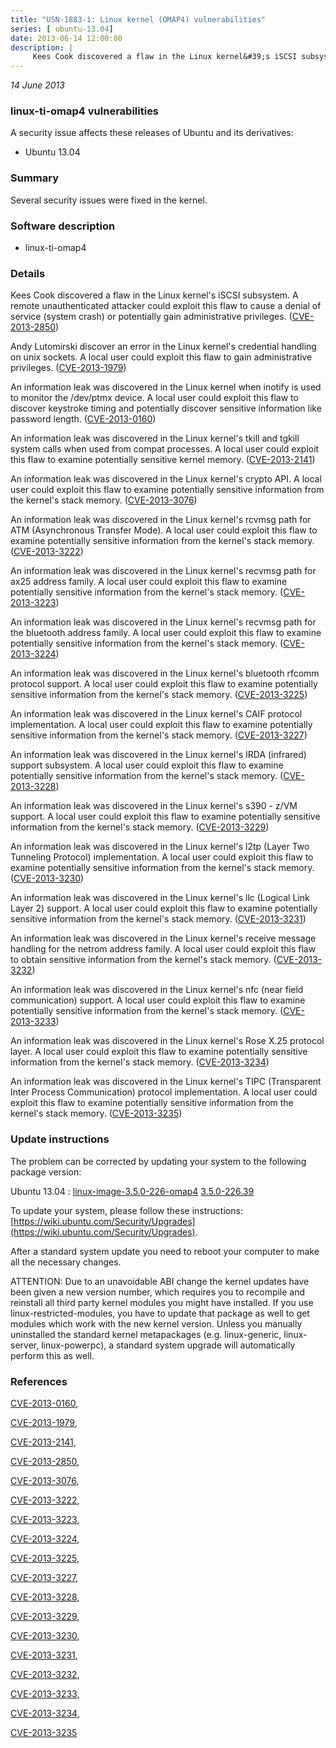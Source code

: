 ```yaml
---
title: "USN-1883-1: Linux kernel (OMAP4) vulnerabilities"
series: [ ubuntu-13.04]
date: 2013-06-14 12:00:00
description: |
     Kees Cook discovered a flaw in the Linux kernel&#39;s iSCSI subsystem. A remote unauthenticated attacker could exploit this flaw to cause a denial of service (system crash) or potentially gain administrative privileges. ([CVE-2013-2850](http://people.ubuntu.com/~ubuntu-security/cve/CVE-2013-2850))
--- 
```

 
 

*14 June 2013*

### linux-ti-omap4 vulnerabilities

A security issue affects these releases of Ubuntu and its derivatives:

* Ubuntu 13.04

### Summary

Several security issues were fixed in the kernel. 

### Software description

* linux-ti-omap4 

### Details

 Kees Cook discovered a flaw in the Linux kernel&#39;s iSCSI subsystem. A remote unauthenticated attacker could exploit this flaw to cause a denial of service (system crash) or potentially gain administrative privileges. ([CVE-2013-2850](http://people.ubuntu.com/~ubuntu-security/cve/CVE-2013-2850))

Andy Lutomirski discover an error in the Linux kernel&#39;s credential handling on unix sockets. A local user could exploit this flaw to gain administrative privileges. ([CVE-2013-1979](http://people.ubuntu.com/~ubuntu-security/cve/CVE-2013-1979))

An information leak was discovered in the Linux kernel when inotify is used to monitor the /dev/ptmx device. A local user could exploit this flaw to discover keystroke timing and potentially discover sensitive information like password length. ([CVE-2013-0160](http://people.ubuntu.com/~ubuntu-security/cve/CVE-2013-0160))

An information leak was discovered in the Linux kernel&#39;s tkill and tgkill system calls when used from compat processes. A local user could exploit this flaw to examine potentially sensitive kernel memory. ([CVE-2013-2141](http://people.ubuntu.com/~ubuntu-security/cve/CVE-2013-2141))

An information leak was discovered in the Linux kernel&#39;s crypto API. A local user could exploit this flaw to examine potentially sensitive information from the kernel&#39;s stack memory. ([CVE-2013-3076](http://people.ubuntu.com/~ubuntu-security/cve/CVE-2013-3076))

An information leak was discovered in the Linux kernel&#39;s rcvmsg path for ATM (Asynchronous Transfer Mode). A local user could exploit this flaw to examine potentially sensitive information from the kernel&#39;s stack memory. ([CVE-2013-3222](http://people.ubuntu.com/~ubuntu-security/cve/CVE-2013-3222))

An information leak was discovered in the Linux kernel&#39;s recvmsg path for ax25 address family. A local user could exploit this flaw to examine potentially sensitive information from the kernel&#39;s stack memory. ([CVE-2013-3223](http://people.ubuntu.com/~ubuntu-security/cve/CVE-2013-3223))

An information leak was discovered in the Linux kernel&#39;s recvmsg path for the bluetooth address family. A local user could exploit this flaw to examine potentially sensitive information from the kernel&#39;s stack memory. ([CVE-2013-3224](http://people.ubuntu.com/~ubuntu-security/cve/CVE-2013-3224))

An information leak was discovered in the Linux kernel&#39;s bluetooth rfcomm protocol support. A local user could exploit this flaw to examine potentially sensitive information from the kernel&#39;s stack memory. ([CVE-2013-3225](http://people.ubuntu.com/~ubuntu-security/cve/CVE-2013-3225))

An information leak was discovered in the Linux kernel&#39;s CAIF protocol implementation. A local user could exploit this flaw to examine potentially sensitive information from the kernel&#39;s stack memory. ([CVE-2013-3227](http://people.ubuntu.com/~ubuntu-security/cve/CVE-2013-3227))

An information leak was discovered in the Linux kernel&#39;s IRDA (infrared) support subsystem. A local user could exploit this flaw to examine potentially sensitive information from the kernel&#39;s stack memory. ([CVE-2013-3228](http://people.ubuntu.com/~ubuntu-security/cve/CVE-2013-3228))

An information leak was discovered in the Linux kernel&#39;s s390 - z/VM support. A local user could exploit this flaw to examine potentially sensitive information from the kernel&#39;s stack memory. ([CVE-2013-3229](http://people.ubuntu.com/~ubuntu-security/cve/CVE-2013-3229))

An information leak was discovered in the Linux kernel&#39;s l2tp (Layer Two Tunneling Protocol) implementation. A local user could exploit this flaw to examine potentially sensitive information from the kernel&#39;s stack memory. ([CVE-2013-3230](http://people.ubuntu.com/~ubuntu-security/cve/CVE-2013-3230))

An information leak was discovered in the Linux kernel&#39;s llc (Logical Link Layer 2) support. A local user could exploit this flaw to examine potentially sensitive information from the kernel&#39;s stack memory. ([CVE-2013-3231](http://people.ubuntu.com/~ubuntu-security/cve/CVE-2013-3231))

An information leak was discovered in the Linux kernel&#39;s receive message handling for the netrom address family. A local user could exploit this flaw to obtain sensitive information from the kernel&#39;s stack memory. ([CVE-2013-3232](http://people.ubuntu.com/~ubuntu-security/cve/CVE-2013-3232))

An information leak was discovered in the Linux kernel&#39;s nfc (near field communication) support. A local user could exploit this flaw to examine potentially sensitive information from the kernel&#39;s stack memory. ([CVE-2013-3233](http://people.ubuntu.com/~ubuntu-security/cve/CVE-2013-3233))

An information leak was discovered in the Linux kernel&#39;s Rose X.25 protocol layer. A local user could exploit this flaw to examine potentially sensitive information from the kernel&#39;s stack memory. ([CVE-2013-3234](http://people.ubuntu.com/~ubuntu-security/cve/CVE-2013-3234))

An information leak was discovered in the Linux kernel&#39;s TIPC (Transparent Inter Process Communication) protocol implementation. A local user could exploit this flaw to examine potentially sensitive information from the kernel&#39;s stack memory. ([CVE-2013-3235](http://people.ubuntu.com/~ubuntu-security/cve/CVE-2013-3235)) 

### Update instructions

The problem can be corrected by updating your system to the following package version:

Ubuntu 13.04
 : [linux-image-3.5.0-226-omap4](https://launchpad.net/ubuntu/+source/linux-ti-omap4) <span> [3.5.0-226.39](https://launchpad.net/ubuntu/+source/linux-ti-omap4/3.5.0-226.39) </span> 

To update your system, please follow these instructions: [https://wiki.ubuntu.com/Security/Upgrades](https://wiki.ubuntu.com/Security/Upgrades).

After a standard system update you need to reboot your computer to make all the necessary changes.

ATTENTION: Due to an unavoidable ABI change the kernel updates have been given a new version number, which requires you to recompile and reinstall all third party kernel modules you might have installed. If you use linux-restricted-modules, you have to update that package as well to get modules which work with the new kernel version. Unless you manually uninstalled the standard kernel metapackages (e.g. linux-generic, linux-server, linux-powerpc), a standard system upgrade will automatically perform this as well. 

### References

 
 [CVE-2013-0160](http://people.ubuntu.com/~ubuntu-security/cve/CVE-2013-0160), 

 [CVE-2013-1979](http://people.ubuntu.com/~ubuntu-security/cve/CVE-2013-1979), 

 [CVE-2013-2141](http://people.ubuntu.com/~ubuntu-security/cve/CVE-2013-2141), 

 [CVE-2013-2850](http://people.ubuntu.com/~ubuntu-security/cve/CVE-2013-2850), 

 [CVE-2013-3076](http://people.ubuntu.com/~ubuntu-security/cve/CVE-2013-3076), 

 [CVE-2013-3222](http://people.ubuntu.com/~ubuntu-security/cve/CVE-2013-3222), 

 [CVE-2013-3223](http://people.ubuntu.com/~ubuntu-security/cve/CVE-2013-3223), 

 [CVE-2013-3224](http://people.ubuntu.com/~ubuntu-security/cve/CVE-2013-3224), 

 [CVE-2013-3225](http://people.ubuntu.com/~ubuntu-security/cve/CVE-2013-3225), 

 [CVE-2013-3227](http://people.ubuntu.com/~ubuntu-security/cve/CVE-2013-3227), 

 [CVE-2013-3228](http://people.ubuntu.com/~ubuntu-security/cve/CVE-2013-3228), 

 [CVE-2013-3229](http://people.ubuntu.com/~ubuntu-security/cve/CVE-2013-3229), 

 [CVE-2013-3230](http://people.ubuntu.com/~ubuntu-security/cve/CVE-2013-3230), 

 [CVE-2013-3231](http://people.ubuntu.com/~ubuntu-security/cve/CVE-2013-3231), 

 [CVE-2013-3232](http://people.ubuntu.com/~ubuntu-security/cve/CVE-2013-3232), 

 [CVE-2013-3233](http://people.ubuntu.com/~ubuntu-security/cve/CVE-2013-3233), 

 [CVE-2013-3234](http://people.ubuntu.com/~ubuntu-security/cve/CVE-2013-3234), 

 [CVE-2013-3235](http://people.ubuntu.com/~ubuntu-security/cve/CVE-2013-3235)
 

